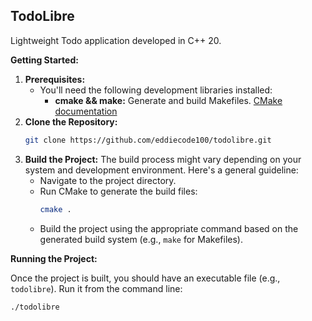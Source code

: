 ## TodoLibre

Lightweight Todo application developed in C++ 20.

**Getting Started:**

1. **Prerequisites:**
    * You'll need the following development libraries installed:
        * **cmake && make:** Generate and build Makefiles. [CMake documentation](https://cmake.org/documentation/)
2. **Clone the Repository:**
    ```bash
    git clone https://github.com/eddiecode100/todolibre.git
    ```
3. **Build the Project:**
   The build process might vary depending on your system and development environment. Here's a general guideline:
    * Navigate to the project directory.
    * Run CMake to generate the build files:
        ```bash
        cmake .
        ```
    * Build the project using the appropriate command based on the generated build system (e.g., `make` for Makefiles).

**Running the Project:**

Once the project is built, you should have an executable file (e.g., `todolibre`). Run it from the command line:

```bash
./todolibre
```
